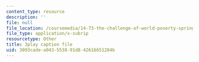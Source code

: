 ```yaml
---
content_type: resource
description: ''
file: null
file_location: /coursemedia/14-73-the-challenge-of-world-poverty-spring-2011/3093cadea043553891d842616651284b_b0VOqHiq5zU.vtt
file_type: application/x-subrip
resourcetype: Other
title: 3play caption file
uid: 3093cade-a043-5538-91d8-42616651284b
---
```

